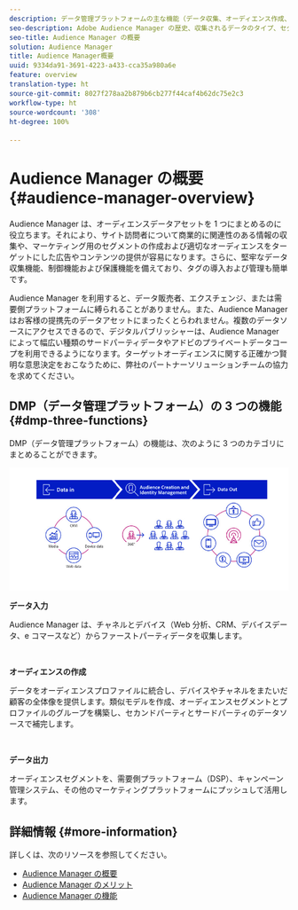 ```yaml
---
description: データ管理プラットフォームの主な機能（データ収集、オーディエンス作成、アクティベーション）に関する情報。
seo-description: Adobe Audience Manager の歴史、収集されるデータのタイプ、セグメント化、レポートなどに関する情報。
seo-title: Audience Manager の概要
solution: Audience Manager
title: Audience Manager概要
uuid: 9334da91-3691-4223-a433-cca35a980a6e
feature: overview
translation-type: ht
source-git-commit: 8027f278aa2b879b6cb277f44caf4b62dc75e2c3
workflow-type: ht
source-wordcount: '308'
ht-degree: 100%

---
```



# Audience Manager の概要 {#audience-manager-overview}

Audience Manager は、オーディエンスデータアセットを 1 つにまとめるのに役立ちます。それにより、サイト訪問者について商業的に関連性のある情報の収集や、マーケティング用のセグメントの作成および適切なオーディエンスをターゲットにした広告やコンテンツの提供が容易になります。さらに、堅牢なデータ収集機能、制御機能および保護機能を備えており、タグの導入および管理も簡単です。

Audience Manager を利用すると、データ販売者、エクスチェンジ、または需要側プラットフォームに縛られることがありません。また、Audience Manager はお客様の提携先のデータアセットにまったくとらわれません。複数のデータソースにアクセスできるので、デジタルパブリッシャーは、Audience Manager によって幅広い種類のサードパーティデータやアドビのプライベートデータコープを利用できるようになります。ターゲットオーディエンスに関する正確かつ賢明な意思決定をおこなうために、弊社のパートナーソリューションチームの協力を求めてください。

## DMP（データ管理プラットフォーム）の 3 つの機能 {#dmp-three-functions}

DMP（データ管理プラットフォーム）の機能は、次のように 3 つのカテゴリにまとめることができます。

![3 つの DMP 機能のイメージ：データ入力、オーディエンス作成、データ出力](/help/using/overview/assets/dmp-functions.png)

**データ入力**

Audience Manager は、チャネルとデバイス（Web 分析、CRM、デバイスデータ、e コマースなど）からファーストパーティデータを収集します。

<br>

**オーディエンスの作成**

データをオーディエンスプロファイルに統合し、デバイスやチャネルをまたいだ顧客の全体像を提供します。類似モデルを作成、オーディエンスセグメントとプロファイルのグループを構築し、セカンドパーティとサードパーティのデータソースで補完します。

<br>

**データ出力**

オーディエンスセグメントを、需要側プラットフォーム（DSP）、キャンペーン管理システム、その他のマーケティングプラットフォームにプッシュして活用します。

## 詳細情報 {#more-information}

詳しくは、次のリソースを参照してください。
* [Audience Manager の概要](https://www.adobe.com/jp/analytics/audience-manager.html)
* [Audience Manager のメリット](https://www.adobe.com/jp/analytics/audience-manager/benefits.html)
* [Audience Manager の機能](https://www.adobe.com/jp/analytics/audience-manager/features.html)


<!--

## History and Background {#history-and-background}

Audience Manager started as Demdex in 2008. It was acquired by Adobe Systems in 2011 and subsequently rebranded as Audience Manager.

## History {#history}

Since 2008, Audience Manager (formerly, [!UICONTROL Demdex]) has been a pioneer in the on-line audience management market. Audience Manager services power dynamic, multi-channel online data strategies. Our platform and services are used by an array of diverse industries from automobiles (AutoTrader), to airlines (American Airlines), and financial services companies (American Express). Audience Manager uses enterprise-level technology to provide the scale, reliability, analytics, and performance to help your business succeed online. Audience Manager integrates with the Adobe Experience Cloud to help you centralize, manage, and take action on your data assets across a growing number of digitally addressable channels.

## Audience Manager and its Data Management Platform (DMP) {#aam-dmp}

Audience Manager helps you manage your data pipeline. Our service is a catalyst that transforms generic users and raw data signals into actual audience segments used for multi-channel marketing efforts. Additionally, Audience Manager provides tools for tag management and audience analytics while simultaneously meeting the privacy and data security needs of clients and consumers.

![](assets/am_overview_80.png)


-->